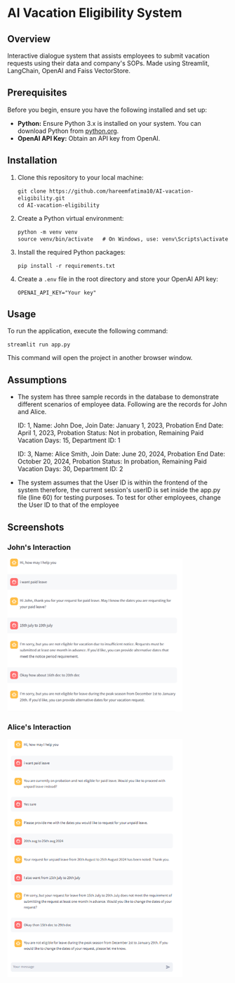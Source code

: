 # AI Vacation Eligibility System

## Overview

Interactive dialogue system that assists employees to submit vacation requests using their data and company's SOPs. 
Made using Streamlit, LangChain, OpenAI and Faiss VectorStore.

## Prerequisites

Before you begin, ensure you have the following installed and set up:

- **Python:** Ensure Python 3.x is installed on your system. You can download Python from [python.org](https://www.python.org).
- **OpenAI API Key:** Obtain an API key from OpenAI.

## Installation

1. Clone this repository to your local machine:
   ```
   git clone https://github.com/hareemfatima10/AI-vacation-eligibility.git
   cd AI-vacation-eligibility
   ```

2. Create a Python virtual environment:
   ```
   python -m venv venv
   source venv/bin/activate   # On Windows, use: venv\Scripts\activate
   ```

3. Install the required Python packages:
   ```
   pip install -r requirements.txt
   ```

4. Create a `.env` file in the root directory and store your OpenAI API key:
   ```
   OPENAI_API_KEY="Your key"
   ```

## Usage

To run the application, execute the following command:
```
streamlit run app.py
```

This command will open the project in another browser window.

## Assumptions

- The system has three sample records in the database to demonstrate different scenarios of employee data. Following are the records for John and Alice.
  
   ID: 1, Name: John Doe, Join Date: January 1, 2023, Probation End Date: April 1, 2023, Probation Status: Not in probation, Remaining Paid Vacation Days: 15, Department ID: 1
  
   ID: 3, Name: Alice Smith, Join Date: June 20, 2024, Probation End Date: October 20, 2024, Probation Status: In probation, Remaining Paid Vacation Days: 30, Department ID: 2

- The system assumes that the User ID is within the frontend of the system therefore, the current session's userID is set inside the app.py file (line 60) for testing purposes. To test for other employees, change the User ID to that of the employee
  
## Screenshots

### John's Interaction

<img src="https://github.com/hareemfatima10/AI-vacation-eligibility/raw/main/screenshots/John_interaction.PNG" alt="John's Interaction" width="400" />

### Alice's Interaction

<img src="https://github.com/hareemfatima10/AI-vacation-eligibility/raw/main/screenshots/Alice_interaction.PNG" alt="Alice's Interaction" width="400" />
